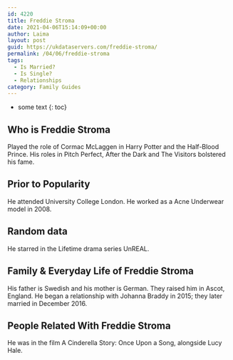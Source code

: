 ```yaml
---
id: 4220
title: Freddie Stroma
date: 2021-04-06T15:14:09+00:00
author: Laima
layout: post
guid: https://ukdataservers.com/freddie-stroma/
permalink: /04/06/freddie-stroma
tags:
  - Is Married?
  - Is Single?
  - Relationships
category: Family Guides
---
```


* some text
{: toc}


## Who is Freddie Stroma
                  
                  
                  
Played the role of Cormac McLaggen in Harry Potter and the Half-Blood Prince. His roles in Pitch Perfect, After the Dark and The Visitors bolstered his fame.
                  
              
            
              
            
                
                
                
## Prior to Popularity
                  
                  
                  
He attended University College London. He worked as a Acne Underwear model in 2008.
                  
              
            
              
            
                
                
                
## Random data
                  
                  
                  
He starred in the Lifetime drama series UnREAL.
                  
              
            
              
            
                
                
                
## Family & Everyday Life of Freddie Stroma
                  
                  
                  
His father is Swedish and his mother is German. They raised him in Ascot, England. He began a relationship with Johanna Braddy in 2015; they later married in December 2016.
                  
              
            
              
            
                
                
                
## People Related With Freddie Stroma
                  
                  
                  
He was in the film A Cinderella Story: Once Upon a Song, alongside Lucy Hale.
                  
              
            
              
            
                
              
            
              
              
            
            
              
            
          
          
          